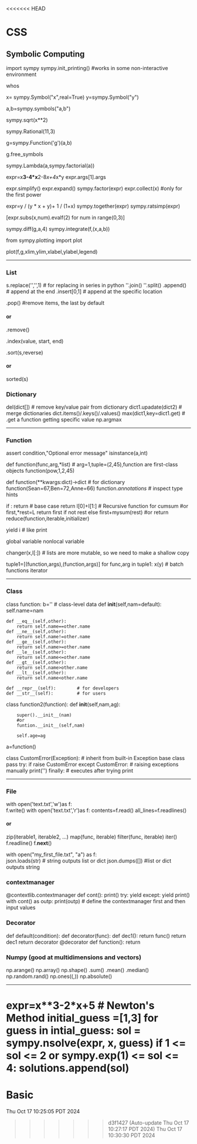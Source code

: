 <<<<<<< HEAD
# CSS
## Symbolic Computing
import sympy
sympy.init_printing()   #works in some non-interactive environment

whos

x= sympy.Symbol("x",real=True)
y=sympy.Symbol("y")

a,b=sympy.symbols("a,b")

sympy.sqrt(x**2)

sympy.Rational(11,3)

g=sympy.Function('g')(a,b)

g.free_symbols

sympy.Lambda(a,sympy.factorial(a))

expr=x**3-4*x**2-8*x+4*x*y
expr.args[1].args

expr.simplify()
expr.expand()
sympy.factor(expr)
expr.collect(x)             #only for the first power

expr=y / (y * x + y)+ 1 / (1+x)
sympy.together(expr)
sympy.ratsimp(expr)

[expr.subs(x,num).evalf(2) for num in range(0,3)]

sympy.diff(g,a,4)
sympy.integrate(f,(x,a,b))

from sympy.plotting import plot

plot(f,g,xlim,ylim,xlabel,ylabel,legend)

------------------------------------------------------------------------------------------------------------


### List
s.replace('','',1)  # for replacing in series in python
''.join()
''.split()
.append()      # append at the end
.insert[0,1]   # append at the specific location

.pop()         #remove items, the last by default
#### or
.remove()

.index(value, start, end)

.sort(s,reverse)
#### or
sorted(s)


### Dictionary
del(dict[])     # remove key/value pair from dictionary
dict1.upadate(dict2)   # merge dictionaries
dict.items()/.keys()/.values()
max(dict1,key=dict1.get)   # .get a function getting specific value 
np.argmax

------------------------------------------------------------------------------------------------------------
### Function
assert condition,"Optional error message"
isinstance(a,int)

def function(func,arg,*list)          # arg=1,tuple=(2,45),function are first-class objects
function(pow,1,2,45)           

def function(**kwargs:dict)->dict       # for dictionary
function(Sean=67,Ben=72,Anne=66)
function._annotations_           # inspect type hints  

if :
    return              # base case
return l[0]+l[1:]       # Recursive function for cumsum
#or 
first,*rest=L
return first if not rest else first+mysum(rest)
#or
return reduce(function,iterable,initializer)

yield i                 # like print
 
global variable
nonlocal variable

changer(x,l[:])        # lists are more mutable, so we need to make a shallow copy 

tuple1=[(function,args),(function,args)]
for func,arg in tuple1:
    x(y)                 # batch functions iterator

------------------------------------------------------------------------------------------------------------

### Class
class function:
    b=''                        # class-level data
    def __init__(self,nam=default):
        self.name=nam
        
    def __eq__(self,other):
        return self.name==other.name
    def __ne__(self,other):
        return self.name!=other.name
    def __ge__(self,other):
        return self.name>=other.name
    def __le__(self,other):
        return self.name<=other.name
    def __gt__(self,other):
        return self.name>other.name
    def __lt__(self,other):
        return self.name<other.name
    
    def __repr__(self):        # for developers
    def __str__(self):         # for users   
        
class function2(function):
    def __init__(self,nam,ag):
        
        super().__init__(nam)
        #or
        funtion.__init__(self,nam)
        
        self.age=ag
a=function()

class CustomError(Exception):    # inherit from built-in Exception base class
    pass
try:
    if 
    raise CustomError
except CustomError:              # raising exceptions manually
    print('')
finally:                         # executes after trying
    print


------------------------------------------------------------------------------------------------------------
### File
with open('text.txt','w')as f:      
    f.write()
with open('text.txt','r')as f:
    contents=f.read()
    all_lines=f.readlines()
#### or 
zip(iterable1, iterable2, ...)
map(func, iterable)
filter(func, iterable)
iter()
f.readline()
f.__next__()
    
with open("my_first_file.txt", "a") as f:  
json.loads(str)             # string outputs list or dict
json.dumps([])              #list or dict outputs string

### contextmanager    
@contextlib.contextmanager
def cont():
    print()
    try:
        yield
    except:
        yield 
    print()
with cont() as outp: 
    print(outp)                  # define the contextmanager first and then input values 

### Decorator
def default(condition):
    def decorator(func):
        def dec1():
            return func()
        return dec1
    return decorator
@decorator
def function():
    return
     
### Numpy (good at multidimensions and vectors)
np.arange()
np.array()
np.shape()
.sum()
.mean()
.median()
np.random.rand()
np.ones((,))
np.absolute()

------------------------------------------------------------------------------------------------------------
expr=x**3-2*x+5          # Newton's Method
initial_guess =[1,3]
for guess in intial_guess:
     sol = sympy.nsolve(expr, x, guess)
    if 1 <= sol <= 2 or sympy.exp(1) <= sol <= 4:
        solutions.append(sol)
=======
# Basic
Thu Oct 17 10:25:05 PDT 2024
>>>>>>> d3f1427 (Auto-update Thu Oct 17 10:27:17 PDT 2024)
Thu Oct 17 10:30:30 PDT 2024

